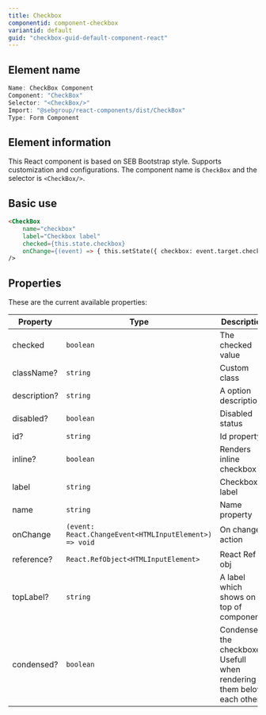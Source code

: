 ```yaml
---
title: Checkbox
componentid: component-checkbox
variantid: default
guid: "checkbox-guid-default-component-react"
---
```


## Element name

```javascript
Name: CheckBox Component
Component: "CheckBox"
Selector: "<CheckBox/>"
Import: "@sebgroup/react-components/dist/CheckBox"
Type: Form Component
```

## Element information

This React component is based on SEB Bootstrap style. Supports customization and configurations. The component name is `CheckBox` and the selector is `<CheckBox/>`.

## Basic use

```html
<CheckBox
    name="checkbox"
    label="Checkbox label"
    checked={this.state.checkbox}
    onChange={(event) => { this.setState({ checkbox: event.target.checked }); }}
/>
```

## Properties

These are the current available properties:

| Property     | Type                                                   | Description                                                            |
| ------------ | ------------------------------------------------------ | ---------------------------------------------------------------------- |
| checked      | `boolean`                                              | The checked value                                                      |
| className?   | `string`                                               | Custom class                                                           |
| description? | `string`                                               | A option description                                                   |
| disabled?    | `boolean`                                              | Disabled status                                                        |
| id?          | `string`                                               | Id property                                                            |
| inline?      | `boolean`                                              | Renders inline checkbox                                                |
| label        | `string`                                               | Checkbox label                                                         |
| name         | `string`                                               | Name property                                                          |
| onChange     | `(event: React.ChangeEvent<HTMLInputElement>) => void` | On change action                                                       |
| reference?   | `React.RefObject<HTMLInputElement>`                    | React Ref obj                                                          |
| topLabel?    | `string`                                               | A label which shows on top of component                                |
| condensed?   | `boolean`                                              | Condenses the checkboxes. Usefull when rendering them below each other |

